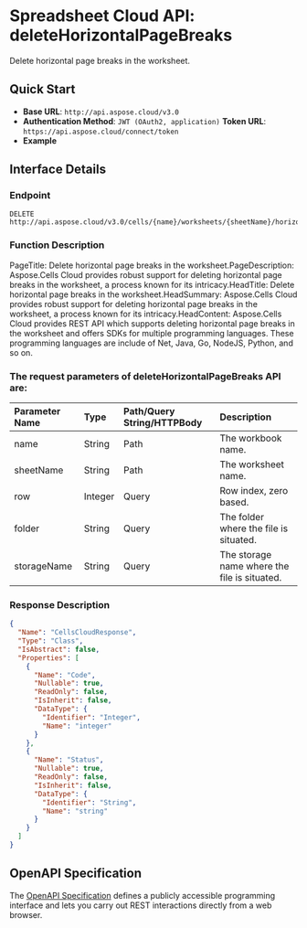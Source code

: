 # **Spreadsheet Cloud API: deleteHorizontalPageBreaks**

Delete horizontal page breaks in the worksheet. 

## **Quick Start**

- **Base URL**: `http://api.aspose.cloud/v3.0`
- **Authentication Method**: `JWT (OAuth2, application)`  **Token URL**: `https://api.aspose.cloud/connect/token`
- **Example** 
<script src="https://gist.github.com/aspose-cells-cloud-gists/8a5b324fdf3e574dbd747c1a1e24b05d.js?file=Example30_DeleteHorizontalPageBreaks.cs"></script>

## **Interface Details**

### **Endpoint** 

```
DELETE http://api.aspose.cloud/v3.0/cells/{name}/worksheets/{sheetName}/horizontalpagebreaks
```

### **Function Description**
PageTitle: Delete horizontal page breaks in the worksheet.PageDescription: Aspose.Cells Cloud provides robust support for deleting horizontal page breaks in the worksheet, a process known for its intricacy.HeadTitle: Delete horizontal page breaks in the worksheet.HeadSummary: Aspose.Cells Cloud provides robust support for deleting horizontal page breaks in the worksheet, a process known for its intricacy.HeadContent: Aspose.Cells Cloud provides REST API which supports deleting horizontal page breaks in the worksheet and offers SDKs for multiple programming languages. These programming languages are include of Net, Java, Go, NodeJS, Python, and so on.

### The request parameters of **deleteHorizontalPageBreaks** API are: 

| Parameter Name | Type | Path/Query String/HTTPBody | Description | 
| :- | :- | :- |:- | 
|name|String|Path|The workbook name.|
|sheetName|String|Path|The worksheet name.|
|row|Integer|Query|Row index, zero based.|
|folder|String|Query|The folder where the file is situated.|
|storageName|String|Query|The storage name where the file is situated.|


### **Response Description**
```json
{
  "Name": "CellsCloudResponse",
  "Type": "Class",
  "IsAbstract": false,
  "Properties": [
    {
      "Name": "Code",
      "Nullable": true,
      "ReadOnly": false,
      "IsInherit": false,
      "DataType": {
        "Identifier": "Integer",
        "Name": "integer"
      }
    },
    {
      "Name": "Status",
      "Nullable": true,
      "ReadOnly": false,
      "IsInherit": false,
      "DataType": {
        "Identifier": "String",
        "Name": "string"
      }
    }
  ]
}
```

## OpenAPI Specification

The [OpenAPI Specification](https://reference.aspose.cloud/cells/#/PageBreaksController/DeleteHorizontalPageBreaks) defines a publicly accessible programming interface and lets you carry out REST interactions directly from a web browser.

